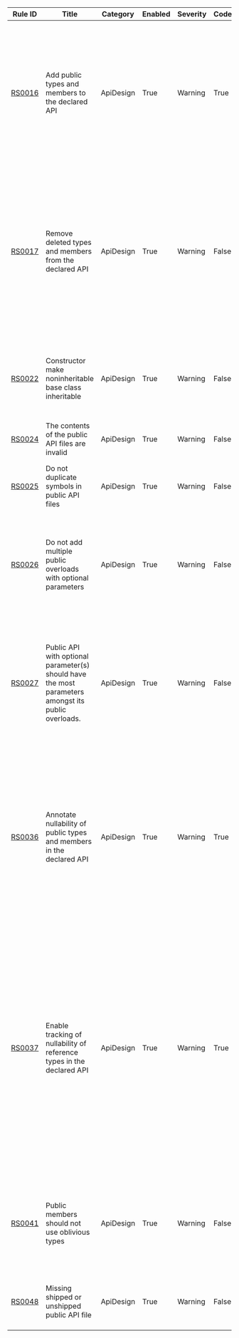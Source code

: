 
Rule ID | Title | Category | Enabled | Severity | CodeFix | Description |
--------|-------|----------|---------|----------|---------|--------------------------------------------------------------------------------------------------------------|
[RS0016](https://github.com/dotnet/roslyn-analyzers/blob/master/src/PublicApiAnalyzers/PublicApiAnalyzers.Help.md) | Add public types and members to the declared API | ApiDesign | True | Warning | True | All public types and members should be declared in PublicAPI.txt. This draws attention to API changes in the code reviews and source control history, and helps prevent breaking changes. |
[RS0017](https://github.com/dotnet/roslyn-analyzers/blob/master/src/PublicApiAnalyzers/PublicApiAnalyzers.Help.md) | Remove deleted types and members from the declared API | ApiDesign | True | Warning | False | When removing a public type or member the corresponding entry in PublicAPI.txt should also be removed. This draws attention to API changes in the code reviews and source control history, and helps prevent breaking changes. |
[RS0022](https://github.com/dotnet/roslyn-analyzers/blob/master/src/PublicApiAnalyzers/PublicApiAnalyzers.Help.md) | Constructor make noninheritable base class inheritable | ApiDesign | True | Warning | False | Constructor makes its noninheritable base class inheritable, thereby exposing its protected members. |
[RS0024](https://github.com/dotnet/roslyn-analyzers/blob/master/src/PublicApiAnalyzers/PublicApiAnalyzers.Help.md) | The contents of the public API files are invalid | ApiDesign | True | Warning | False | The contents of the public API files are invalid: {0} |
[RS0025](https://github.com/dotnet/roslyn-analyzers/blob/master/src/PublicApiAnalyzers/PublicApiAnalyzers.Help.md) | Do not duplicate symbols in public API files | ApiDesign | True | Warning | False | The symbol '{0}' appears more than once in the public API files. |
[RS0026](https://github.com/dotnet/roslyn/blob/master/docs/Adding%20Optional%20Parameters%20in%20Public%20API.md) | Do not add multiple public overloads with optional parameters | ApiDesign | True | Warning | False | Symbol '{0}' violates the backcompat requirement: 'Do not add multiple overloads with optional parameters'. See '{1}' for details. |
[RS0027](https://github.com/dotnet/roslyn/blob/master/docs/Adding%20Optional%20Parameters%20in%20Public%20API.md) | Public API with optional parameter(s) should have the most parameters amongst its public overloads. | ApiDesign | True | Warning | False | Symbol '{0}' violates the backcompat requirement: 'Public API with optional parameter(s) should have the most parameters amongst its public overloads'. See '{1}' for details. |
[RS0036](https://github.com/dotnet/roslyn-analyzers/blob/master/src/PublicApiAnalyzers/PublicApiAnalyzers.Help.md) | Annotate nullability of public types and members in the declared API | ApiDesign | True | Warning | True | All public types and members should be declared with nullability annotations in PublicAPI.txt. This draws attention to API nullability changes in the code reviews and source control history, and helps prevent breaking changes. |
[RS0037](https://github.com/dotnet/roslyn-analyzers/blob/master/src/PublicApiAnalyzers/PublicApiAnalyzers.Help.md) | Enable tracking of nullability of reference types in the declared API | ApiDesign | True | Warning | True | PublicAPI.txt files should have `#nullable enable` to track nullability information, or this diagnostic should be suppressed. With nullability enabled, PublicAPI.txt records which types are nullable (suffix `?` on type) or non-nullable (suffix `!`). It also tracks any API that is still using an oblivious reference type (prefix `~` on line). |
[RS0041](https://github.com/dotnet/roslyn-analyzers/blob/master/src/PublicApiAnalyzers/PublicApiAnalyzers.Help.md) | Public members should not use oblivious types | ApiDesign | True | Warning | False | All public members should use either nullable or non-nullable reference types, but no oblivious reference types. |
[RS0048](https://github.com/dotnet/roslyn-analyzers/blob/master/src/PublicApiAnalyzers/PublicApiAnalyzers.Help.md) | Missing shipped or unshipped public API file | ApiDesign | True | Warning | False | Public API file '{0}' is missing or not marked as an additional analyzer file |
